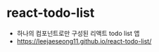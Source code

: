 # react-todo-list
- 하나의 컴포넌트로만 구성된 리액트 todo list 앱
- https://leejaeseong11.github.io/react-todo-list/
